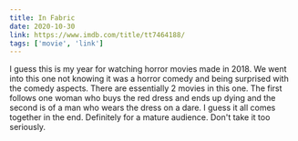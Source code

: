 ```yaml
---
title: In Fabric
date: 2020-10-30
link: https://www.imdb.com/title/tt7464188/
tags: ['movie', 'link']
---
```


I guess this is my year for watching horror movies made in 2018. We went into this one not knowing
it was a horror comedy and being surprised with the comedy aspects. There are essentially 2 movies in 
this one. The first follows one woman who buys the red dress and ends up dying and the second is of a 
man who wears the dress on a dare. I guess it all comes together in the end. Definitely for a mature 
audience. Don't take it too seriously.

